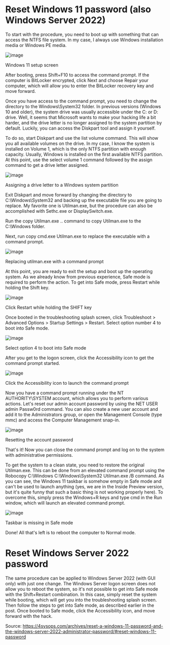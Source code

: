 # Reset Windows 11 password (also Windows Server 2022)

To start with the procedure, you need to boot up with something that can access the NTFS file system. In my case, I always use Windows installation media or Windows PE media.

![image](https://user-images.githubusercontent.com/24641464/162371194-fa9992fd-e95a-4bb9-8742-10f78f4203e8.png)


Windows 11 setup screen


After booting, press Shift+F10 to access the command prompt. If the computer is BitLocker encrypted, click Next and choose Repair your computer, which will allow you to enter the BitLocker recovery key and move forward.

Once you have access to the command prompt, you need to change the directory to the Windows\System32 folder. In previous versions (Windows 10 and older), the system drive was usually accessible under the C: or D: drive. Well, it seems that Microsoft wants to make your hacking life a bit harder, and the drive letter is no longer assigned to the system partition by default. Luckily, you can access the Diskpart tool and assign it yourself.

To do so, start Diskpart and use the list volume command. This will show you all available volumes on the drive. In my case, I know the system is installed on Volume 1, which is the only NTFS partition with enough capacity. Usually, Windows is installed on the first available NTFS partition. At this point, use the select volume 1 command followed by the assign command to get a drive letter assigned.

![image](https://user-images.githubusercontent.com/24641464/162371217-ad55de6e-7564-49ee-857e-86ef6439109a.png)


Assigning a drive letter to a Windows system partition

Exit Diskpart and move forward by changing the directory to C:\Windows\System32 and backing up the executable file you are going to replace. My favorite one is Utilman.exe, but the procedure can also be accomplished with Sethc.exe or DisplaySwitch.exe.

Run the copy Utilman.exe .. command to copy Utilman.exe to the C:\Windows folder.

Next, run copy cmd.exe Utilman.exe to replace the executable with a command prompt.

![image](https://user-images.githubusercontent.com/24641464/162371255-f37b1301-ceca-4051-a887-59e7d250576c.png)

Replacing utilman.exe with a command prompt



At this point, you are ready to exit the setup and boot up the operating system. As we already know from previous experience, Safe mode is required to perform the action. To get into Safe mode, press Restart while holding the Shift key.

![image](https://user-images.githubusercontent.com/24641464/162371274-c09d52f3-98ff-414d-91c6-e2456e3d1972.png)

Click Restart while holding the SHIFT key

Once booted in the troubleshooting splash screen, click Troubleshoot > Advanced Options > Startup Settings > Restart. Select option number 4 to boot into Safe mode.

![image](https://user-images.githubusercontent.com/24641464/162371295-9c57f3e6-210f-4472-ac34-adbe2f1a90be.png)


Select option 4 to boot into Safe mode

After you get to the logon screen, click the Accessibility icon to get the command prompt started.

![image](https://user-images.githubusercontent.com/24641464/162371309-e8bc9677-3371-4885-9713-ba71389cf934.png)


Click the Accessibility icon to launch the command prompt

Now you have a command prompt running under the NT AUTHORITY\SYSTEM account, which allows you to perform various actions. Let's reset our admin account password by using the NET USER admin Passw0rd command. You can also create a new user account and add it to the Administrators group, or open the Management Console (type mmc) and access the Computer Management snap-in.

![image](https://user-images.githubusercontent.com/24641464/162371323-34055d79-14b1-4495-9783-ec7a0e39236e.png)


Resetting the account password

That's it! Now you can close the command prompt and log on to the system with administrative permissions.

To get the system to a clean state, you need to restore the original Utilman.exe. This can be done from an elevated command prompt using the Robocopy C:\Windows C:\Windows\System32 Utilman.exe /B command. As you can see, the Windows 11 taskbar is somehow empty in Safe mode and can't be used to launch anything (yes, we are in the Inside Preview version, but it's quite funny that such a basic thing is not working properly here). To overcome this, simply press the Windows+R keys and type cmd in the Run window, which will launch an elevated command prompt.

![image](https://user-images.githubusercontent.com/24641464/162371338-c6e539a8-6589-44dc-8da2-f2520e9bb06f.png)


Taskbar is missing in Safe mode

Done! All that's left is to reboot the computer to Normal mode.

# Reset Windows Server 2022 password 

The same procedure can be applied to Windows Server 2022 (with GUI only) with just one change. The Windows Server logon screen does not allow you to reboot the system, so it's not possible to get into Safe mode with the Shift+Restart combination. In this case, simply reset the system while booting, which will get you into the troubleshooting splash screen. Then follow the steps to get into Safe mode, as described earlier in the post. Once booted to Safe mode, click the Accessibility icon, and move forward with the hack.

Source: https://4sysops.com/archives/reset-a-windows-11-password-and-the-windows-server-2022-administrator-password/#reset-windows-11-password

